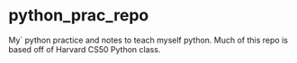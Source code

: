 # python_prac_repo
My` python practice and notes to teach myself python. Much of this repo is based off of Harvard CS50 Python class.
